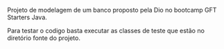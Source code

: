 Projeto de modelagem de um banco proposto pela Dio no bootcamp GFT Starters Java.

Para testar o codigo basta executar as classes de teste que estão no diretório fonte do projeto.
